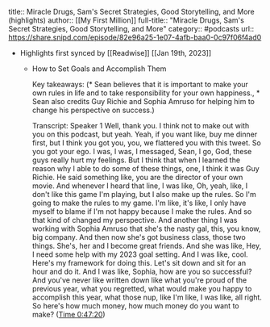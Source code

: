title:: Miracle Drugs, Sam's Secret Strategies, Good Storytelling, and More (highlights)
author:: [[My First Million]]
full-title:: "Miracle Drugs, Sam's Secret Strategies, Good Storytelling, and More"
category:: #podcasts
url:: https://share.snipd.com/episode/82e96a25-1e07-4afb-baa0-0c97f06f4ad0

- Highlights first synced by [[Readwise]] [[Jan 19th, 2023]]
	- How to Set Goals and Accomplish Them
	  
	  Key takeaways:
	  (* Sean believes that it is important to make your own rules in life and to take responsibility for your own happiness., * Sean also credits Guy Richie and Sophia Amruso for helping him to change his perspective on success.)
	  
	  Transcript:
	  Speaker 1
	  Well, thank you. I think not to make out with you on this podcast, but yeah. Yeah, if you want like, buy me dinner first, but I think you got you, you, we flattered you with this tweet. So you got your ego. I was, I was, I messaged, Sean, I go, God, these guys really hurt my feelings. But I think that when I learned the reason why I able to do some of these things, one, I think it was Guy Richie. He said something like, you are the director of your own movie. And whenever I heard that line, I was like, Oh, yeah, like, I don't like this game I'm playing, but I also make up the rules. So I'm going to make the rules to my game. I'm like, it's like, I only have myself to blame if I'm not happy because I make the rules. And so that kind of changed my perspective. And another thing I was working with Sophia Amruso that she's the nasty gal, this, you know, big company. And then now she's got business class, those two things. She's, her and I become great friends. And she was like, Hey, I need some help with my 2023 goal setting. And I was like, cool. Here's my framework for doing this. Let's sit down and sit for an hour and do it. And I was like, Sophia, how are you so successful? And you've never like written down like what you're proud of the previous year, what you regretted, what would make you happy to accomplish this year, what those nup, like I'm like, I was like, all right. So here's how much money, how much money do you want to make? ([Time 0:47:20](https://share.snipd.com/snip/fd628cb8-c33b-4e96-84fa-7a6b22020eb9))